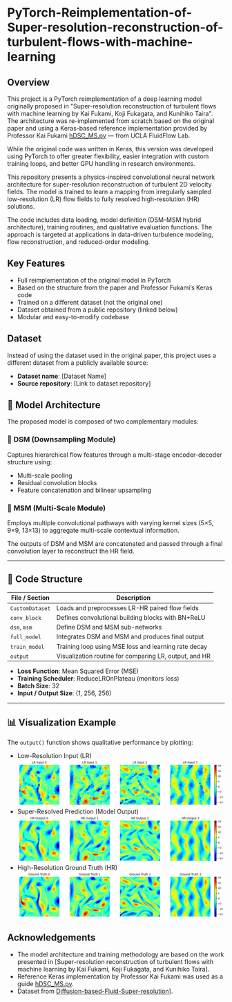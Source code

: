 # PyTorch-Reimplementation-of-Super-resolution-reconstruction-of-turbulent-flows-with-machine-learning

## Overview

This project is a PyTorch reimplementation of a deep learning model originally proposed in "Super-resolution reconstruction of turbulent flows with machine learning by Kai Fukami, Koji Fukagata, and Kunihiko Taira". The architecture was re-implemented from scratch based on the original paper and using a Keras-based reference implementation provided by Professor Kai Fukami [hDSC_MS.py](http://www.seas.ucla.edu/fluidflow/lib/hDSC_MS.py) — from UCLA FluidFlow Lab. 

While the original code was written in Keras, this version was developed using PyTorch to offer greater flexibility, easier integration with custom training loops, and better GPU handling in research environments.

This repository presents a physics-inspired convolutional neural network architecture for super-resolution reconstruction of turbulent 2D velocity fields. The model is trained to learn a mapping from irregularly sampled low-resolution (LR) flow fields to fully resolved high-resolution (HR) solutions.

The code includes data loading, model definition (DSM-MSM hybrid architecture), training routines, and qualitative evaluation functions. The approach is targeted at applications in data-driven turbulence modeling, flow reconstruction, and reduced-order modeling.

## Key Features

- Full reimplementation of the original model in PyTorch
- Based on the structure from the paper and Professor Fukami’s Keras code
- Trained on a different dataset (not the original one)
- Dataset obtained from a public repository (linked below)
- Modular and easy-to-modify codebase

## Dataset

Instead of using the dataset used in the original paper, this project uses a different dataset from a publicly available source:

- **Dataset name**: [Dataset Name]
- **Source repository**: [Link to dataset repository]

## 🧠 Model Architecture

The proposed model is composed of two complementary modules:

### 🔹 **DSM (Downsampling Module)**  
Captures hierarchical flow features through a multi-stage encoder-decoder structure using:

- Multi-scale pooling
- Residual convolution blocks
- Feature concatenation and bilinear upsampling

### 🔹 **MSM (Multi-Scale Module)**  
Employs multiple convolutional pathways with varying kernel sizes (5×5, 9×9, 13×13) to aggregate multi-scale contextual information.

The outputs of DSM and MSM are concatenated and passed through a final convolution layer to reconstruct the HR field.

---

## 🔧 Code Structure

| File / Section      | Description                                           |
|---------------------|-------------------------------------------------------|
| `CustomDataset`     | Loads and preprocesses LR-HR paired flow fields       |
| `conv_block`        | Defines convolutional building blocks with BN+ReLU    |
| `dsm`, `msm`        | Define DSM and MSM sub-networks                       |
| `full_model`        | Integrates DSM and MSM and produces final output      |
| `train_model`       | Training loop using MSE loss and learning rate decay  |
| `output`            | Visualization routine for comparing LR, output, and HR|


- **Loss Function**: Mean Squared Error (MSE)
- **Training Scheduler**: ReduceLROnPlateau (monitors loss)
- **Batch Size**: 32
- **Input / Output Size**: (1, 256, 256)
---

## 📊 Visualization Example

The `output()` function shows qualitative performance by plotting:

- Low-Resolution Input (LR)
  ![Low-Resolution Input](/Images/LR.png)
- Super-Resolved Prediction (Model Output)
  ![Super-Resolved Prediction](/Images/HR.png)
- High-Resolution Ground Truth (HR)
  ![High-Resolution Ground Truth](/Images/GT.png)
  
## Acknowledgements

- The model architecture and training methodology are based on the work presented in [Super-resolution reconstruction of turbulent flows with machine learning by Kai Fukami, Koji Fukagata, and Kunihiko Taira].
- Reference Keras implementation by Professor Kai Fukami was used as a guide [hDSC_MS.py](http://www.seas.ucla.edu/fluidflow/lib/hDSC_MS.py).
- Dataset from [Diffusion-based-Fluid-Super-resolution](https://github.com/Ali-AliAkbari/Diffusion-based-Fluid-Super-resolution)].


